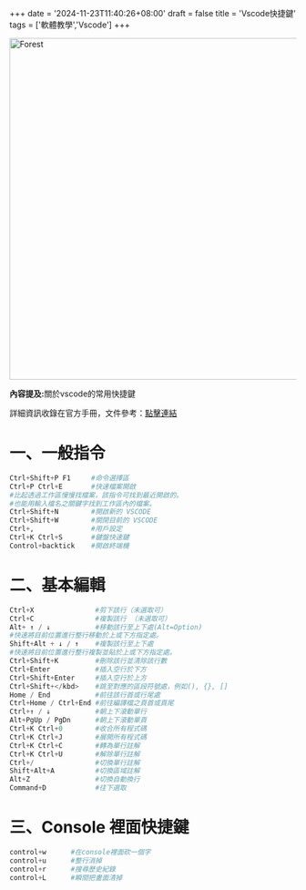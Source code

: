 +++
date = '2024-11-23T11:40:26+08:00'
draft = false
title = 'Vscode快捷鍵'
tags = ['軟體教學','Vscode']
+++

<img src="/images/article/vscode1.jpg" alt="Forest" width="600px">
<br>
<p style="color:"><strong>內容提及:</strong>關於vscode的常用快捷鍵</p>

<!--more-->

詳細資訊收錄在官方手冊，文件參考：<a href="https://code.visualstudio.com/docs/editor/codebasics" target="_blank">點擊連結</a>

# 一、一般指令

```py
Ctrl+Shift+P F1     #命令選擇區
Ctrl+P Ctrl+E       #快速檔案開啟
#比起透過工作區慢慢找檔案，該指令可找到最近開啟的。
#也能用輸入檔名之關鍵字找到工作區內的檔案。
Ctrl+Shift+N        #開啟新的 VSCODE
Ctrl+Shift+W        #關閉目前的 VSCODE
Ctrl+,              #用戶設定
Ctrl+K Ctrl+S       #鍵盤快速鍵
Control+backtick    #開啟終端機

```

# 二、基本編輯

```py
Ctrl+X               #剪下該行（未選取可）
Ctrl+C               #複製該行 （未選取可）
Alt+ ↑ / ↓           #移動該行至上下處(Alt=Option)
#快速將目前位置進行整行移動於上或下方指定處。
Shift+Alt + ↓ / ↑    #複製該行至上下處
#快速將目前位置進行整行複製並貼於上或下方指定處。
Ctrl+Shift+K         #刪除該行並清除該行數
Ctrl+Enter           #插入空行於下方
Ctrl+Shift+Enter     #插入空行於上方
Ctrl+Shift+</kbd>    #跳至對應的區段符號處，例如(), {}, []
Home / End           #前往該行首或行尾處
Ctrl+Home / Ctrl+End #前往編譯檔之頁首或頁尾
Ctrl+↑ / ↓           #朝上下滾動單行
Alt+PgUp / PgDn      #朝上下滾動單頁
Ctrl+K Ctrl+0        #收合所有程式碼
Ctrl+K Ctrl+J        #展開所有程式碼
Ctrl+K Ctrl+C        #轉為單行註解
Ctrl+K Ctrl+U        #解除單行註解
Ctrl+/               #切換單行註解
Shift+Alt+A          #切換區域註解
Alt+Z                #切換自動換行
Command+D            #往下選取
```

# 三、Console 裡面快捷鍵

```py
control+w      #在console裡面砍一個字
control+u      #整行消掉
control+r      #搜尋歷史紀錄
control+L      #瞬間把畫面清掉
```

